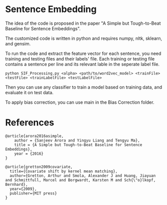 # Sentence Embedding 

The idea of the code is proposed in the paper "A Simple but Tough-to-Beat Baseline for Sentence Embeddings".

The customized code is written in python and requires numpy, nltk, sklearn, and gensim. 

To run the code and extract the feature vector for each sentence, you need training and testing files and their labels' file.
Each training or testing file contains a sentence per line and its relevant lable in the seperate label file. 

```
python SIF_Processing.py <alpha> <path/to/word2vec_model> <trainFile> <testFile> <trainLabelFile> <testLabelFile>
```

Then you can use any classifier to train a model based on training data, and evaluate it on test data. 

To apply bias correction, you can use main in the Bias Correction folder. 

# References


```
@article{arora2016asimple, 
	author = {Sanjeev Arora and Yingyu Liang and Tengyu Ma}, 
	title = {A Simple but Tough-to-Beat Baseline for Sentence Embeddings}, 
	year = {2016}
}
```
```
@article{gretton2009covariate,
  title={Covariate shift by kernel mean matching},
  author={Gretton, Arthur and Smola, Alexander J and Huang, Jiayuan and Schmittfull, Marcel and Borgwardt, Karsten M and Sch{\"o}lkopf, Bernhard},
  year={2009},
  publisher={MIT press}
}
```
